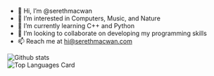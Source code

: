 - 👋 Hi, I’m @serethmacwan
- 👀 I’m interested in Computers, Music, and Nature
- 🌱 I’m currently learning C++ and Python
- 💞️ I’m looking to collaborate on developing my programming skills
- 📫 Reach me at hi@serethmacwan.com

![Github stats](https://github-readme-stats.vercel.app/api?username=serethmacwan&theme=highcontrast&show_icons=true&count_private=true)
<br>
![Top Languages Card](https://github-readme-stats.vercel.app/api/top-langs/?username=serethmacwan&layout=compact&theme=highcontrast&show_icons=true&count_private=true)



<!---
serethmacwan/serethmacwan is a ✨ special ✨ repository because its `README.md` (this file) appears on your GitHub profile.
You can click the Preview link to take a look at your changes.
--->
